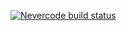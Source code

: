 [![Nevercode build status](https://app-staging.nevercode.io/api/projects/22a968f5-9f8a-4266-9219-8e2c230ca2e7/workflows/5bcb4c8c-ff30-495c-85f5-08a0e5d5940a/status_badge.svg?branch=master)](https://app-staging.nevercode.io/#/project/22a968f5-9f8a-4266-9219-8e2c230ca2e7/workflow/5bcb4c8c-ff30-495c-85f5-08a0e5d5940a/latestBuild?branch=master)
